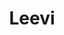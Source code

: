 ---
title: Leevi
link: https://leevi.com
description: Take a look at the grid of projects. It uses container queries in a neat way. It does an amazing job of displaying how to achieve great things
screenshot: https://s3-alpha-sig.figma.com/img/78ee/e291/4857721927e4f6851db7cca19bdf14e5?Expires=1687737600&Signature=HBhY4ou8-hOc9CpbyjftaLwIP81O0WaZ3nmqryTHjqDJaDIVmJDntaQ2EsNY24Hj7X8mxPDUVvhQTt3-l4s8QYNE7UZW~PLEMR3NYGSUXetsIlmjdgBraZMts205-jxboYa5jXqitcqwIsZe378A4z5hJb39txlhhiUcD8EMVNNTv0SbjH8qULq2hcv1pjLld5BXmPb-IzwW0m821mQYrxxkrmf2p2hTkT5w17oxVAXFMSoge6Ox6OUAUO8bdD1WoXyHplVhxMpwWIIGhd3oMJWoy6a45RfcKuSpS2KUEEB0i7XRdinoI00CYPKCC8NQplmnEue9Aq588Wsh8G1dGQ__&Key-Pair-Id=APKAQ4GOSFWCVNEHN3O4
submittedBy: "@brynjulfsen1"
--- 